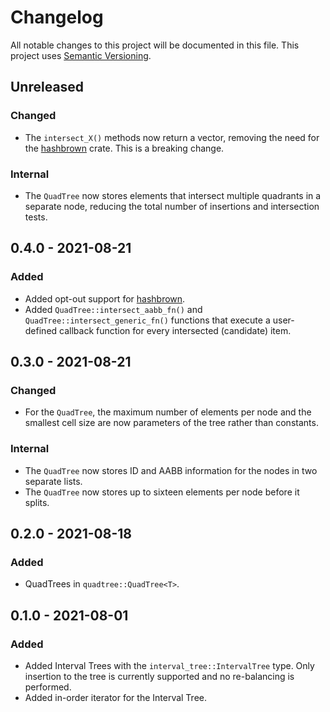 # Changelog

All notable changes to this project will be documented in this file.
This project uses [Semantic Versioning](https://semver.org/spec/v2.0.0.html).

## Unreleased

### Changed

- The `intersect_X()` methods now return a vector, removing the need for the
  [hashbrown](https://crates.io/crates/hashbrown) crate. This is a breaking change.

### Internal

- The `QuadTree` now stores elements that intersect multiple quadrants
  in a separate node, reducing the total number of insertions and intersection tests.

## 0.4.0 - 2021-08-21

### Added

- Added opt-out support for [hashbrown](https://crates.io/crates/hashbrown).
- Added `QuadTree::intersect_aabb_fn()` and `QuadTree::intersect_generic_fn()` functions
  that execute a user-defined callback function for every intersected (candidate) item.

## 0.3.0 - 2021-08-21

### Changed

- For the `QuadTree`, the maximum number of elements per node and the smallest cell size
  are now parameters of the tree rather than constants.

### Internal

- The `QuadTree` now stores ID and AABB information for the nodes in two separate lists.
- The `QuadTree` now stores up to sixteen elements per node before it splits.

## 0.2.0 - 2021-08-18

### Added

- QuadTrees in `quadtree::QuadTree<T>`.

## 0.1.0 - 2021-08-01

### Added

- Added Interval Trees with the `interval_tree::IntervalTree` type. Only
  insertion to the tree is currently supported and no re-balancing is performed.
- Added in-order iterator for the Interval Tree.

